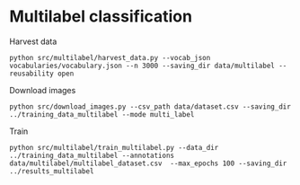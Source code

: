 # Multilabel classification


Harvest data

`python src/multilabel/harvest_data.py --vocab_json vocabularies/vocabulary.json --n 3000 --saving_dir data/multilabel --reusability open`

Download images

`python src/download_images.py --csv_path data/dataset.csv --saving_dir ../training_data_multilabel --mode multi_label`

Train 

`python src/multilabel/train_multilabel.py --data_dir ../training_data_multilabel --annotations data/multilabel/multilabel_dataset.csv  --max_epochs 100 --saving_dir ../results_multilabel`

